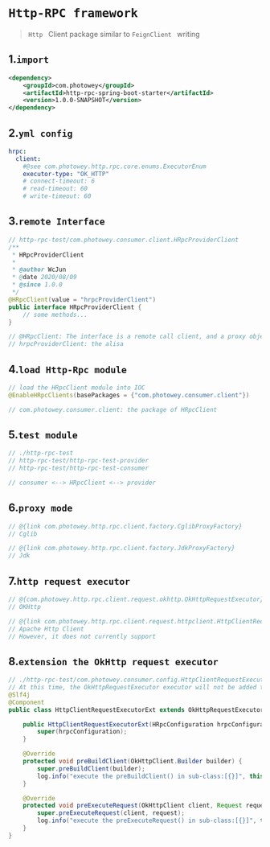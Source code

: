 # `Http-RPC framework`

> `Http ` Client package similar to `FeignClient ` writing



## 1.`import`

```xml
<dependency>
    <groupId>com.photowey</groupId>
    <artifactId>http-rpc-spring-boot-starter</artifactId>
    <version>1.0.0-SNAPSHOT</version>
</dependency>
```



## 2.`yml config`

```yml
hrpc:
  client:
    #@see com.photowey.http.rpc.core.enums.ExecutorEnum
    executor-type: "OK_HTTP"
    # connect-timeout: 6
    # read-timeout: 60
    # write-timeout: 60
```



## 3.`remote Interface`

```java
// http-rpc-test/com.photowey.consumer.client.HRpcProviderClient
/**
 * HRpcProviderClient
 *
 * @author WcJun
 * @date 2020/08/09
 * @since 1.0.0
 */
@HRpcClient(value = "hrpcProviderClient")
public interface HRpcProviderClient {
    // some methods...
}

// @HRpcClient: The interface is a remote call client, and a proxy object needs to be generated
// hrpcProviderClient: the alisa
```



## 4.`load Http-Rpc module`

```java
// load the HRpcClient module into IOC
@EnableHRpcClients(basePackages = {"com.photowey.consumer.client"})

// com.photowey.consumer.client: the package of HRpcClient
```



## 5.`test module`

```java
// ./http-rpc-test
// http-rpc-test/http-rpc-test-provider
// http-rpc-test/http-rpc-test-consumer

// consumer <--> HRpcClient <--> provider
```



## 6.`proxy mode`

```java
// @{link com.photowey.http.rpc.client.factory.CglibProxyFactory}
// Cglib

// @{link com.photowey.http.rpc.client.factory.JdkProxyFactory}
// Jdk
```



## 7.`http request executor`

```java
// @{com.photowey.http.rpc.client.request.okhttp.OkHttpRequestExecutor}
// OKHttp

// @{link com.photowey.http.rpc.client.request.httpclient.HttpClientRequestExecutor}
// Apache Http Client
// However, it does not currently support
```



## 8.`extension the OkHttp request executor`

```java
// ./http-rpc-test/com.photowey.consumer.config.HttpClientRequestExecutorExt
// At this time, the OkHttpRequestExecutor executor will not be added to the IOC
@Slf4j
@Component
public class HttpClientRequestExecutorExt extends OkHttpRequestExecutor {

    public HttpClientRequestExecutorExt(HRpcConfiguration hrpcConfiguration) {
        super(hrpcConfiguration);
    }

    @Override
    protected void preBuildClient(OkHttpClient.Builder builder) {
        super.preBuildClient(builder);
        log.info("execute the preBuildClient() in sub-class:[{}]", this.getClass().getSimpleName());
    }

    @Override
    protected void preExecuteRequest(OkHttpClient client, Request request) {
        super.preExecuteRequest(client, request);
        log.info("execute the preExecuteRequest() in sub-class:[{}]", this.getClass().getSimpleName());
    }
}

```

